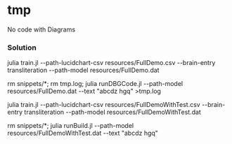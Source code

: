 # tmp
No code with Diagrams


### Solution



julia train.jl --path-lucidchart-csv resources/FullDemo.csv --brain-entry transliteration --path-model resources/FullDemo.dat


rm snippets/*; rm tmp.log; julia runDBGCode.jl --path-model resources/FullDemo.dat --text "abcdz hgq" >tmp.log





julia train.jl --path-lucidchart-csv resources/FullDemoWithTest.csv --brain-entry transliteration --path-model resources/FullDemoWithTest.dat

rm snippets/*;  julia runBuild.jl --path-model resources/FullDemoWithTest.dat --text "abcdz hgq"



